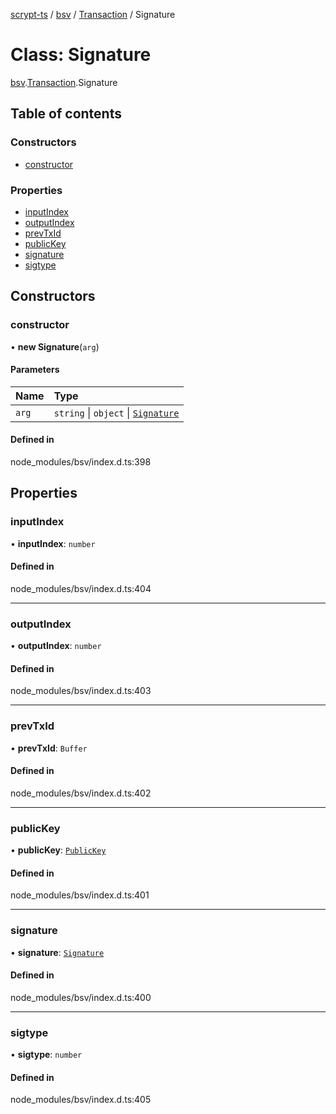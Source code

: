 [scrypt-ts](../README.md) / [bsv](../modules/bsv.md) / [Transaction](../modules/bsv.Transaction.md) / Signature

# Class: Signature

[bsv](../modules/bsv.md).[Transaction](../modules/bsv.Transaction.md).Signature

## Table of contents

### Constructors

- [constructor](bsv.Transaction.Signature.md#constructor)

### Properties

- [inputIndex](bsv.Transaction.Signature.md#inputindex)
- [outputIndex](bsv.Transaction.Signature.md#outputindex)
- [prevTxId](bsv.Transaction.Signature.md#prevtxid)
- [publicKey](bsv.Transaction.Signature.md#publickey)
- [signature](bsv.Transaction.Signature.md#signature)
- [sigtype](bsv.Transaction.Signature.md#sigtype)

## Constructors

### constructor

• **new Signature**(`arg`)

#### Parameters

| Name | Type |
| :------ | :------ |
| `arg` | `string` \| `object` \| [`Signature`](bsv.Transaction.Signature.md) |

#### Defined in

node_modules/bsv/index.d.ts:398

## Properties

### inputIndex

• **inputIndex**: `number`

#### Defined in

node_modules/bsv/index.d.ts:404

___

### outputIndex

• **outputIndex**: `number`

#### Defined in

node_modules/bsv/index.d.ts:403

___

### prevTxId

• **prevTxId**: `Buffer`

#### Defined in

node_modules/bsv/index.d.ts:402

___

### publicKey

• **publicKey**: [`PublicKey`](bsv.PublicKey.md)

#### Defined in

node_modules/bsv/index.d.ts:401

___

### signature

• **signature**: [`Signature`](bsv.crypto.Signature.md)

#### Defined in

node_modules/bsv/index.d.ts:400

___

### sigtype

• **sigtype**: `number`

#### Defined in

node_modules/bsv/index.d.ts:405
